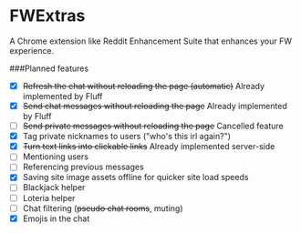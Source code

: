 # FWExtras
A Chrome extension like Reddit Enhancement Suite that enhances your FW experience.


###Planned features
- [X] ~~Refresh the chat without reloading the page (automatic)~~ Already implemented by Fluff
- [X] ~~Send chat messages without reloading the page~~ Already implemented by Fluff
- [ ] ~~Send private messages without reloading the page~~ Cancelled feature
- [X] Tag private nicknames to users ("who's this irl again?")
- [X] ~~Turn text links into clickable links~~ Already implemented server-side
- [ ] Mentioning users
- [ ] Referencing previous messages
- [X] Saving site image assets offline for quicker site load speeds
- [ ] Blackjack helper
- [ ] Loteria helper
- [ ] Chat filtering (~~pseudo chat rooms~~, muting)
- [X] Emojis in the chat
